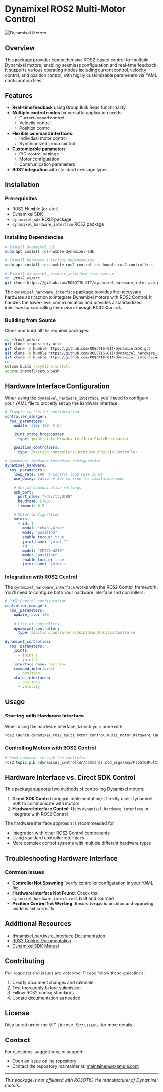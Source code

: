 # Dynamixel ROS2 Multi-Motor Control

![Dynamixel Motors](https://via.placeholder.com/800x200.png?text=Dynamixel+ROS2+Multi-Motor+Control)

## Overview

This package provides comprehensive ROS2-based control for multiple Dynamixel motors, enabling seamless configuration and real-time feedback. It supports various operating modes including current control, velocity control, and position control, with highly customizable parameters via YAML configuration files.

## Features

- **Real-time feedback** using Group Bulk Read functionality
- **Multiple control modes** for versatile application needs:
  - Current-based control
  - Velocity control
  - Position control
- **Flexible command interfaces**:
  - Individual motor control
  - Synchronized group control
- **Customizable parameters**:
  - PID control settings
  - Motor configuration
  - Communication parameters
- **ROS2 integration** with standard message types

## Installation

### Prerequisites

- ROS2 Humble (or later)
- Dynamixel SDK
- `dynamixel_sdk` ROS2 package
- `dynamixel_hardware_interface` ROS2 package

### Installing Dependencies

```bash
# Install Dynamixel SDK
sudo apt install ros-humble-dynamixel-sdk

# Install hardware interface dependencies
sudo apt install ros-humble-ros2-control ros-humble-ros2-controllers

# Install dynamixel_hardware_interface from source
cd ~/ros2_ws/src
git clone https://github.com/ROBOTIS-GIT/dynamixel_hardware_interface.git
```

The `dynamixel_hardware_interface` package provides the necessary hardware abstraction to integrate Dynamixel motors with ROS2 Control. It handles the lower-level communication and provides a standardized interface for controlling the motors through ROS2 Control.

### Building from Source

Clone and build all the required packages:

```bash
cd ~/ros2_ws/src
git clone <repository_url>
git clone -b humble https://github.com/ROBOTIS-GIT/DynamixelSDK.git
git clone -b humble https://github.com/ROBOTIS-GIT/dynamixel_hardware_interface.git
git clone -b humble https://github.com/ROBOTIS-GIT/dynamixel_interfaces.git
cd ..
colcon build --symlink-install
source install/setup.bash
```

## Hardware Interface Configuration

When using the `dynamixel_hardware_interface`, you'll need to configure your YAML file to properly set up the hardware interface:

```yaml
# Example controller configuration
controller_manager:
  ros__parameters:
    update_rate: 100  # Hz

    joint_state_broadcaster:
      type: joint_state_broadcaster/JointStateBroadcaster

    position_controllers:
      type: position_controllers/JointGroupPositionController

# Dynamixel hardware interface configuration
dynamixel_hardware:
  ros__parameters:
    loop_rate: 100  # Control loop rate in Hz
    use_dummy: false  # Set to true for simulation mode

    # Serial communication settings
    usb_port:
      port_name: "/dev/ttyUSB0"
      baudrate: 57600
      timeout: 0.5

    # Motor configuration
    motors:
      - id: 1
        model: "XM430-W210"
        mode: "position"
        enable_torque: true
        joint_name: "joint_1"
      - id: 2
        model: "XM430-W210"
        mode: "position"
        enable_torque: true
        joint_name: "joint_2"
```

### Integration with ROS2 Control

The `dynamixel_hardware_interface` works with the ROS2 Control framework. You'll need to configure both your hardware interface and controllers:

```yaml
# ROS2 Control configuration
controller_manager:
  ros__parameters:
    update_rate: 100
    
    # List of controllers
    dynamixel_controller:
      type: position_controllers/JointGroupPositionController

dynamixel_controller:
  ros__parameters:
    joints:
      - joint_1
      - joint_2
    interface_name: position
    command_interfaces:
      - position
    state_interfaces:
      - position
      - velocity
```

## Usage

### Starting with Hardware Interface

When using the hardware interface, launch your node with:

```bash
ros2 launch dynamixel_ros2_multi_motor_control multi_motor_hardware_launch.py
```

### Controlling Motors with ROS2 Control

```bash
# Send commands through the controller
ros2 topic pub /dynamixel_controller/commands std_msgs/msg/Float64MultiArray "data: [1.57, 0.0]" -1
```

## Hardware Interface vs. Direct SDK Control

This package supports two methods of controlling Dynamixel motors:

1. **Direct SDK Control** (original implementation): Directly uses Dynamixel SDK to communicate with motors
2. **Hardware Interface Control**: Uses `dynamixel_hardware_interface` to integrate with ROS2 Control

The hardware interface approach is recommended for:
- Integration with other ROS2 Control components
- Using standard controller interfaces
- More complex control systems with multiple different hardware types

## Troubleshooting Hardware Interface

### Common Issues

- **Controller Not Spawning**: Verify controller configuration in your YAML file
- **Hardware Interface Not Found**: Check that `dynamixel_hardware_interface` is built and sourced
- **Position Control Not Working**: Ensure torque is enabled and operating mode is set correctly

## Additional Resources

- [dynamixel_hardware_interface Documentation](https://github.com/ROBOTIS-GIT/dynamixel_hardware_interface)
- [ROS2 Control Documentation](https://control.ros.org/master/index.html)
- [Dynamixel SDK Manual](https://emanual.robotis.com/docs/en/software/dynamixel/dynamixel_sdk/overview/)

## Contributing

Pull requests and issues are welcome. Please follow these guidelines:

1. Clearly document changes and rationale
2. Test thoroughly before submission
3. Follow ROS2 coding standards
4. Update documentation as needed

## License

Distributed under the MIT License. See `LICENSE` for more details.

## Contact

For questions, suggestions, or support:
- Open an issue on the repository
- Contact the repository maintainer at: [maintainer@example.com](mailto:maintainer@example.com)

---

*This package is not affiliated with ROBOTIS, the manufacturer of Dynamixel motors.*
